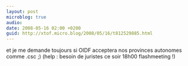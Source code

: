 ```yaml
---
layout: post
microblog: true
audio: 
date: 2008-05-16 02:00 +0200
guid: http://xtof.micro.blog/2008/05/16/t812529885.html
---
```

et je me demande toujours si OIDF acceptera nos provinces autonomes comme .csc ;) (help : besoin de juristes ce soir 18h00 flashmeeting !)
